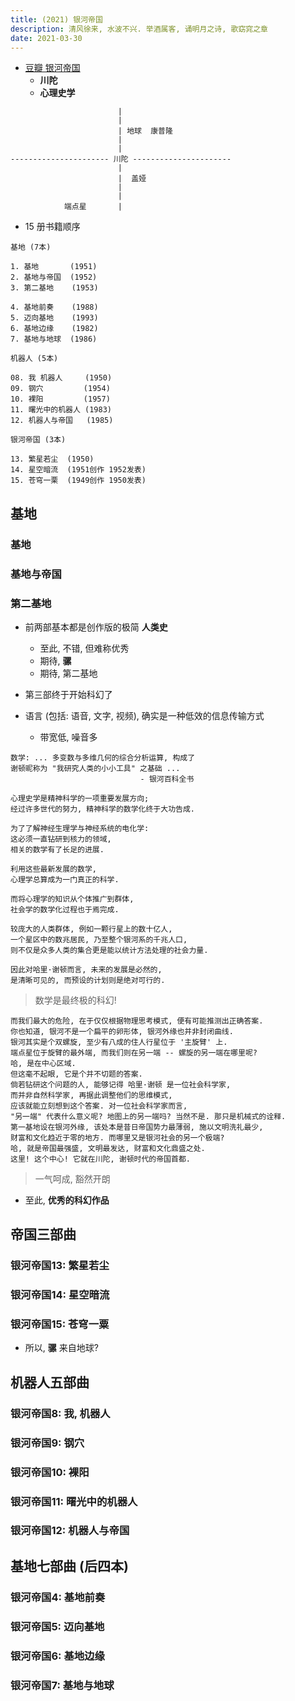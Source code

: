 ```yaml
---
title: (2021) 银河帝国
description: 清风徐来, 水波不兴. 举酒属客, 诵明月之诗, 歌窈窕之章
date: 2021-03-30
---
```


* [豆瓣 银河帝国](https://book.douban.com/series/11237)
  - **川陀**
  - **心理史学**

```
                        |
                        |
                        | 地球  康普隆
                        |
                        |
---------------------- 川陀 ----------------------
                        |
                        |  盖娅
                        |
                        |
            端点星       |
```

* 15 册书籍顺序

```
基地 (7本)

1. 基地       (1951)
2. 基地与帝国  (1952)
3. 第二基地    (1953)

4. 基地前奏    (1988)
5. 迈向基地    (1993)
6. 基地边缘    (1982)
7. 基地与地球  (1986)

机器人 (5本)

08. 我 机器人     (1950)
09. 钢穴         (1954)
10. 裸阳         (1957)
11. 曙光中的机器人 (1983)
12. 机器人与帝国   (1985)

银河帝国 (3本)

13. 繁星若尘  (1950)
14. 星空暗流  (1951创作 1952发表)
15. 苍穹一栗  (1949创作 1950发表)
```

## 基地

### 基地
### 基地与帝国
### 第二基地

* 前两部基本都是创作版的极简 **人类史**
  - 至此, 不错, 但难称优秀
  - 期待, **骡**
  - 期待, 第二基地

* 第三部终于开始科幻了

* 语言 (包括: 语音, 文字, 视频), 确实是一种低效的信息传输方式
  - 带宽低, 噪音多

```
数学: ... 多变数与多维几何的综合分析运算, 构成了
谢顿昵称为 "我研究人类的小小工具" 之基础 ...
                             - 银河百科全书
```

```
心理史学是精神科学的一项重要发展方向;
经过许多世代的努力, 精神科学的数学化终于大功告成.

为了了解神经生理学与神经系统的电化学:
这必须一直钻研到核力的领域,
相关的数学有了长足的进展.

利用这些最新发展的数学,
心理学总算成为一门真正的科学.

而将心理学的知识从个体推广到群体,
社会学的数学化过程也于焉完成.

较庞大的人类群体, 例如一颗行星上的数十亿人,
一个星区中的数兆居民, 乃至整个银河系的千兆人口,
则不仅是众多人类的集合更是能以统计方法处理的社会力量.

因此对哈里·谢顿而言, 未来的发展是必然的,
是清晰可见的, 而预设的计划则是绝对可行的.
```

> 数学是最终极的科幻!

```
而我们最大的危险, 在于仅仅根据物理思考模式, 便有可能推测出正确答案.
你也知道, 银河不是一个扁平的卵形体, 银河外缘也并非封闭曲线.
银河其实是个双螺旋, 至少有八成的住人行星位于 '主旋臂' 上.
端点星位于旋臂的最外端, 而我们则在另一端 -- 螺旋的另一端在哪里呢?
哈, 是在中心区域.
但这毫不起眼, 它是个并不切题的答案.
倘若钻研这个问题的人, 能够记得 哈里·谢顿 是一位社会科学家,
而并非自然科学家, 再据此调整他们的思维模式,
应该就能立刻想到这个答案. 对一位社会科学家而言,
"另一端" 代表什么意义呢? 地图上的另一端吗? 当然不是. 那只是机械式的诠释.
第一基地设在银河外缘, 该处本是昔日帝国势力最薄弱, 施以文明洗礼最少,
财富和文化趋近于零的地方. 而哪里又是银河社会的另一个极端?
哈, 就是帝国最强盛, 文明最发达, 财富和文化鼎盛之处.
这里! 这个中心! 它就在川陀, 谢顿时代的帝国首都.
```

> 一气呵成, 豁然开朗

* 至此, **优秀的科幻作品**

## 帝国三部曲

### 银河帝国13: 繁星若尘
### 银河帝国14: 星空暗流
### 银河帝国15: 苍穹一粟

* 所以, **骡** 来自地球?

## 机器人五部曲

### 银河帝国8:  我, 机器人
### 银河帝国9:  钢穴
### 银河帝国10: 裸阳
### 银河帝国11: 曙光中的机器人
### 银河帝国12: 机器人与帝国

## 基地七部曲 (后四本)

### 银河帝国4: 基地前奏
### 银河帝国5: 迈向基地
### 银河帝国6: 基地边缘
### 银河帝国7: 基地与地球
